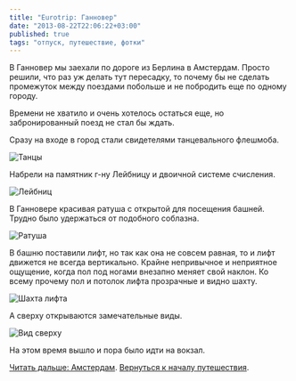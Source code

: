 ```yaml
---
title: "Eurotrip: Ганновер"
date: "2013-08-22T22:06:22+03:00"
published: true
tags: "отпуск, путешествие, фотки"
---
```


В Ганновер мы заехали по дороге из Берлина в Амстердам. Просто решили, что раз уж делать тут пересадку, то почему бы не сделать промежуток между поездами побольше и не побродить еще по одному городу. 

Времени не хватило и очень хотелось остаться еще, но забронированный поезд не стал бы ждать. 

Сразу на входе в город стали свидетелями танцевального флешмоба. 

![](http://a51056ce8d9b948fb69e-8de36eb37b2366f5a76a776c3dee0b32.r42.cf1.rackcdn.com/hannover_flashmob.jpg "Танцы")

Набрели на памятник г-ну Лейбницу и двоичной системе счисления. 

![](http://a51056ce8d9b948fb69e-8de36eb37b2366f5a76a776c3dee0b32.r42.cf1.rackcdn.com/hannover_leibniz.jpg "Лейбниц")

В Ганновере красивая ратуша с открытой для посещения башней. Трудно было удержаться от подобного соблазна. 

![](http://a51056ce8d9b948fb69e-8de36eb37b2366f5a76a776c3dee0b32.r42.cf1.rackcdn.com/hannover_town_hall.jpg "Ратуша")

В башню поставили лифт, но так как она не совсем равная, то и лифт движется не всегда вертикально. Крайне непривычное и неприятное ощущение, когда пол под ногами внезапно меняет свой наклон. Ко всему прочему пол и потолок лифта прозрачные и видно шахту. 

![](http://a51056ce8d9b948fb69e-8de36eb37b2366f5a76a776c3dee0b32.r42.cf1.rackcdn.com/hannover_lift.jpg "Шахта лифта")

А сверху открываются замечательные виды. 

![](http://a51056ce8d9b948fb69e-8de36eb37b2366f5a76a776c3dee0b32.r42.cf1.rackcdn.com/hannover_top_view.jpg "Вид сверху")

На этом время вышло и пора было идти на вокзал. 

[Читать дальше: Амстердам](/post/eurotrip-amsterdam). [Вернуться к началу путешествия](/post/eurotrip-warsaw).